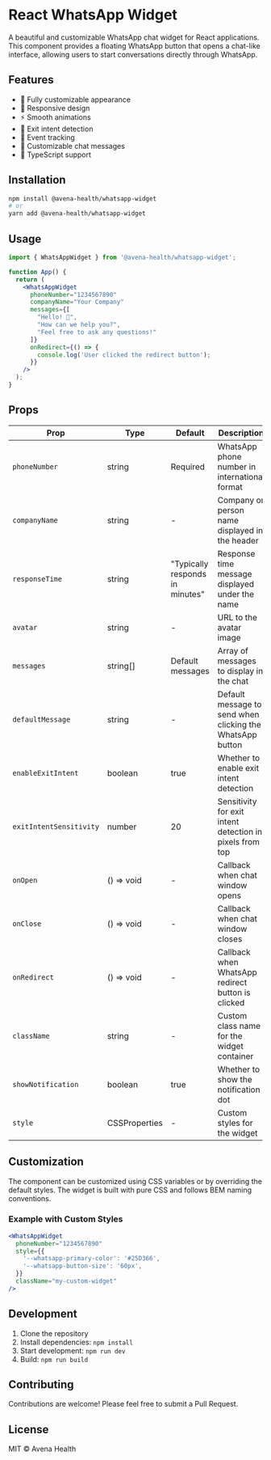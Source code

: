# React WhatsApp Widget

A beautiful and customizable WhatsApp chat widget for React applications. This component provides a floating WhatsApp button that opens a chat-like interface, allowing users to start conversations directly through WhatsApp.

## Features

- 🎨 Fully customizable appearance
- 📱 Responsive design
- ⚡ Smooth animations
- 🔄 Exit intent detection
- 🎯 Event tracking
- 💬 Customizable chat messages
- 🌈 TypeScript support

## Installation

```bash
npm install @avena-health/whatsapp-widget
# or
yarn add @avena-health/whatsapp-widget
```

## Usage

```jsx
import { WhatsAppWidget } from '@avena-health/whatsapp-widget';

function App() {
  return (
    <WhatsAppWidget 
      phoneNumber="1234567890"
      companyName="Your Company"
      messages={[
        "Hello! 👋",
        "How can we help you?",
        "Feel free to ask any questions!"
      ]}
      onRedirect={() => {
        console.log('User clicked the redirect button');
      }}
    />
  );
}
```

## Props

| Prop | Type | Default | Description |
|------|------|---------|-------------|
| `phoneNumber` | string | Required | WhatsApp phone number in international format |
| `companyName` | string | - | Company or person name displayed in the header |
| `responseTime` | string | "Typically responds in minutes" | Response time message displayed under the name |
| `avatar` | string | - | URL to the avatar image |
| `messages` | string[] | Default messages | Array of messages to display in the chat |
| `defaultMessage` | string | - | Default message to send when clicking the WhatsApp button |
| `enableExitIntent` | boolean | true | Whether to enable exit intent detection |
| `exitIntentSensitivity` | number | 20 | Sensitivity for exit intent detection in pixels from top |
| `onOpen` | () => void | - | Callback when chat window opens |
| `onClose` | () => void | - | Callback when chat window closes |
| `onRedirect` | () => void | - | Callback when WhatsApp redirect button is clicked |
| `className` | string | - | Custom class name for the widget container |
| `showNotification` | boolean | true | Whether to show the notification dot |
| `style` | CSSProperties | - | Custom styles for the widget |

## Customization

The component can be customized using CSS variables or by overriding the default styles. The widget is built with pure CSS and follows BEM naming conventions.

### Example with Custom Styles

```jsx
<WhatsAppWidget
  phoneNumber="1234567890"
  style={{
    '--whatsapp-primary-color': '#25D366',
    '--whatsapp-button-size': '60px',
  }}
  className="my-custom-widget"
/>
```

## Development

1. Clone the repository
2. Install dependencies: `npm install`
3. Start development: `npm run dev`
4. Build: `npm run build`

## Contributing

Contributions are welcome! Please feel free to submit a Pull Request.

## License

MIT © Avena Health
